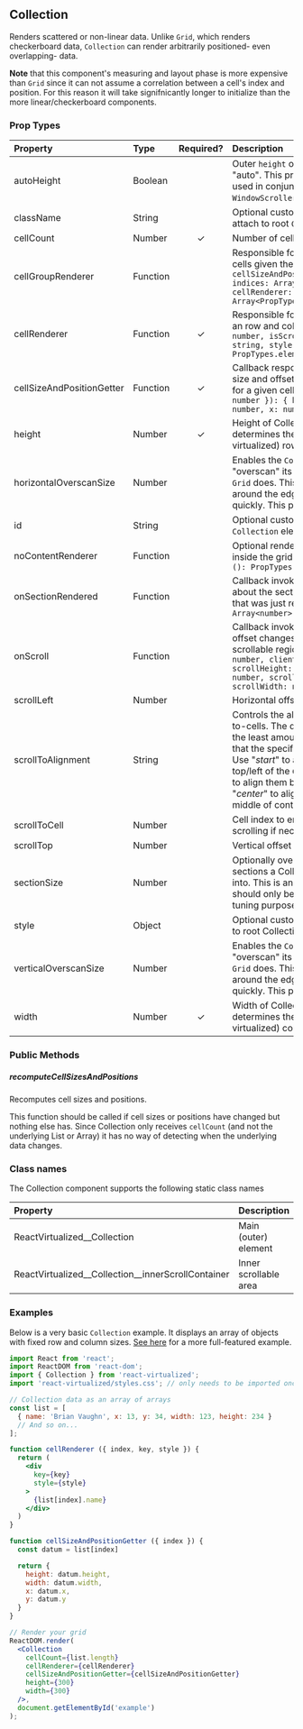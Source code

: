 Collection
---------------

Renders scattered or non-linear data.
Unlike `Grid`, which renders checkerboard data, `Collection` can render arbitrarily positioned- even overlapping- data.

**Note** that this component's measuring and layout phase is more expensive than `Grid` since it can not assume a correlation between a cell's index and position. For this reason it will take signifnicantly longer to initialize than the more linear/checkerboard components.

### Prop Types
| Property | Type | Required? | Description |
|:---|:---|:---:|:---|
| autoHeight | Boolean |  | Outer `height` of `Collection` is set to "auto". This property should only be used in conjunction with the `WindowScroller` HOC. |
| className | String |  | Optional custom CSS class name to attach to root `Collection` element. |
| cellCount | Number | ✓ | Number of cells in collection. |
| cellGroupRenderer | Function |  | Responsible for rendering a group of cells given their indices.: `({ cellSizeAndPositionGetter:Function, indices: Array<number>, cellRenderer: Function }): Array<PropTypes.node>` |
| cellRenderer | Function | ✓ | Responsible for rendering a cell given an row and column index: `({ index: number, isScrolling: boolean, key: string, style: object }): PropTypes.element` |
| cellSizeAndPositionGetter | Function | ✓ | Callback responsible for returning size and offset/position information for a given cell (index): `({ index: number }): { height: number, width: number, x: number, y: number }` |
| height | Number | ✓ | Height of Collection; this property determines the number of visible (vs virtualized) rows. |
| horizontalOverscanSize | Number |  | Enables the `Collection` to horiontally "overscan" its content similar to how `Grid` does. This can reduce flicker around the edges when a user scrolls quickly. This property defaults to `0`; |
| id | String |  | Optional custom id to attach to root `Collection` element. |
| noContentRenderer | Function |  | Optional renderer to be rendered inside the grid when `cellCount` is 0: `(): PropTypes.node` |
| onSectionRendered | Function |  | Callback invoked with information about the section of the Collection that was just rendered: `({ indices: Array<number> }): void` |
| onScroll | Function |  | Callback invoked whenever the scroll offset changes within the inner scrollable region: `({ clientHeight: number, clientWidth: number, scrollHeight: number, scrollLeft: number, scrollTop: number, scrollWidth: number }): void` |
| scrollLeft | Number |  | Horizontal offset |
| scrollToAlignment | String |  | Controls the alignment of scrolled-to-cells. The default ("_auto_") scrolls the least amount possible to ensure that the specified cell is fully visible. Use "_start_" to always align cells to the top/left of the `Collection` and "_end_" to align them bottom/right. Use "_center_" to align specified cell in the middle of container. |
| scrollToCell | Number |  | Cell index to ensure visible (by scrolling if necessary) |
| scrollTop | Number |  | Vertical offset |
| sectionSize | Number |  | Optionally override the size of the sections a Collection's cells are split into. This is an advanced option and should only be used for performance tuning purposes. |
| style | Object |  | Optional custom inline style to attach to root Collection element. |
| verticalOverscanSize | Number |  | Enables the `Collection` to vertically "overscan" its content similar to how `Grid` does. This can reduce flicker around the edges when a user scrolls quickly. This property defaults to `0`; |
| width | Number | ✓ | Width of Collection; this property determines the number of visible (vs virtualized) columns. |

### Public Methods

##### recomputeCellSizesAndPositions

Recomputes cell sizes and positions.

This function should be called if cell sizes or positions have changed but nothing else has.
Since Collection only receives `cellCount` (and not the underlying List or Array) it has no way of detecting when the underlying data changes.

### Class names

The Collection component supports the following static class names

| Property | Description |
|:---|:---|
| ReactVirtualized__Collection | Main (outer) element |
| ReactVirtualized__Collection__innerScrollContainer | Inner scrollable area |

### Examples

Below is a very basic `Collection` example. It displays an array of objects with fixed row and column sizes.
[See here](../source/Collection/Collection.example.js) for a more full-featured example.

```jsx
import React from 'react';
import ReactDOM from 'react-dom';
import { Collection } from 'react-virtualized';
import 'react-virtualized/styles.css'; // only needs to be imported once

// Collection data as an array of arrays
const list = [
  { name: 'Brian Vaughn', x: 13, y: 34, width: 123, height: 234 }
  // And so on...
];

function cellRenderer ({ index, key, style }) {
  return (
    <div
      key={key}
      style={style}
    >
      {list[index].name}
    </div>
  )
}

function cellSizeAndPositionGetter ({ index }) {
  const datum = list[index]

  return {
    height: datum.height,
    width: datum.width,
    x: datum.x,
    y: datum.y
  }
}

// Render your grid
ReactDOM.render(
  <Collection
    cellCount={list.length}
    cellRenderer={cellRenderer}
    cellSizeAndPositionGetter={cellSizeAndPositionGetter}
    height={300}
    width={300}
  />,
  document.getElementById('example')
);
```
